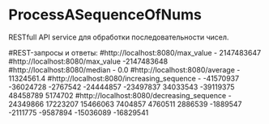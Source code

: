 # ProcessASequenceOfNums
RESTfull API service для обработки последовательности чисел.

#REST-запросы и ответы:
#http://localhost:8080/max_value - 2147483647
#http://localhost:8080/max_value -2147483648
#http://localhost:8080/median - 0.0
#http://localhost:8080/average - 11324561.4
#http://localhost:8080/increasing_sequence - -41570937 -36024728 -2767542 -24444857 -23497837 34033543 -39119375 48458789 5174702
#http://localhost:8080/decreasing_sequence - 24349866 17223207 15466063 7404857 4760511 2886539 -1889547 -2111775 -9587894 -15036089 -16829541
